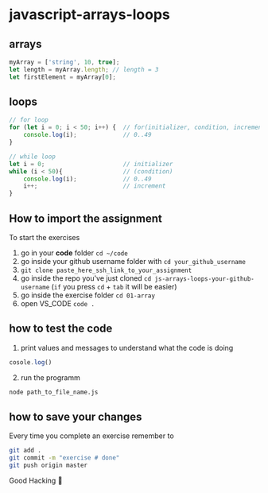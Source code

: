 # javascript-arrays-loops

## arrays

```javascript
myArray = ['string', 10, true];
let length = myArray.length; // length = 3
let firstElement = myArray[0];
```

## loops

```javascript
// for loop
for (let i = 0; i < 50; i++) {  // for(initializer, condition, increment)
    console.log(i);             // 0..49
}

// while loop
let i = 0;                      // initializer
while (i < 50){                 // (condition)
    console.log(i);             // 0..49
    i++;                        // increment
}
```

## How to import the assignment
To start the exercises
1. go in your **code** folder `cd ~/code`
2. go inside your github username folder with `cd your_github_username`
3. `git clone paste_here_ssh_link_to_your_assignment`
4. go inside the repo you've just cloned `cd js-arrays-loops-your-github-username` (`if` you press `cd` + `tab` it will be easier)
5. go inside the exercise folder `cd 01-array`
6. open VS_CODE `code .`

## how to test the code
1. print values and messages to understand what the code is doing
  ```javascript
  cosole.log()
  ```
2. run the programm
```zsh
node path_to_file_name.js
```

## how to save your changes
Every time you complete an exercise remember to
```zsh
git add .
git commit -m "exercise # done"
git push origin master
```

Good Hacking :rocket:
